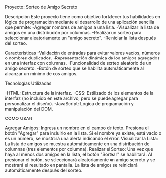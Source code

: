 Proyecto: Sorteo de Amigo Secreto

Descripción
Este proyecto tiene como objetivo fortalecer tus habilidades en lógica de programación mediante el desarrollo de una aplicación sencilla que permite:
  -Agregar nombres de amigos a una lista.
  -Visualizar la lista de amigos en una distribución por columnas.
  -Realizar un sorteo para seleccionar aleatoriamente un "amigo secreto".
  -Reiniciar la lista después del sorteo.

Características
  -Validación de entradas para evitar valores vacíos, números o nombres duplicados.
  -Representación dinámica de los amigos agregados en una interfaz con columnas.
  -Funcionalidad de sorteo aleatorio de un amigo secreto.
  -Botón de sorteo que se habilita automáticamente al alcanzar un mínimo de dos amigos.

Tecnologías Utilizadas

  -HTML: Estructura de la interfaz.
  -CSS: Estilizado de los elementos de la interfaz (no incluido en este archivo, pero se puede agregar para personalizar el diseño).
  -JavaScript: Lógica de programación y manipulación del DOM.


CÓMO USAR

Agregar Amigos:
  Ingresa un nombre en el campo de texto.
  Presiona el botón "Agregar" para incluirlo en la lista.
  Si el nombre ya existe, está vacío o es un número, se mostrará una alerta indicando el error.
Visualizar la Lista:
  La lista de amigos se muestra automáticamente en una distribución de columnas (tres elementos por columna).
Realizar el Sorteo:
  Una vez que haya al menos dos amigos en la lista, el botón "Sortear" se habilitará.
  Al presionar el botón, se seleccionará aleatoriamente un amigo secreto y se mostrará el resultado en pantalla.
  La lista de amigos se reiniciará automáticamente después del sorteo.
